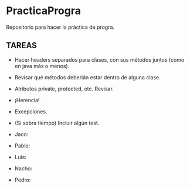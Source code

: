 # PracticaProgra
Repositorio para hacer la práctica de progra. 
## TAREAS
* Hacer headers separados para clases, con sus métodos juntos (como en java más o menos).
* Revisar qué métodos deberián estar dentro de alguna clase.
* Atributos private, protected, etc. Revisar.
* ¡Herencia!
* Excepciones.
* (Si sobra tiempo) Incluir algún test.

* Jaco:
* Pablo:
* Luis:
* Nacho:
* Pedro:

